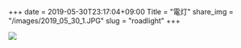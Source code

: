 +++
date  = 2019-05-30T23:17:04+09:00
Title = "電灯"
share_img = "/images/2019_05_30_1.JPG"
slug = "roadlight"
+++

![](/images/2019_05_30_1.JPG)